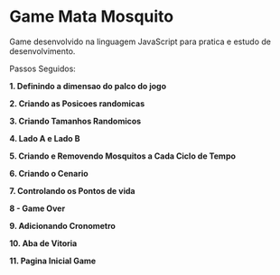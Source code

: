 # Game Mata Mosquito


Game desenvolvido na linguagem JavaScript para pratica e estudo de desenvolvimento. 

Passos Seguidos:

**1. Definindo a dimensao do palco do jogo**

**2. Criando as Posicoes randomicas**

**3. Criando Tamanhos Randomicos**

**4. Lado A e Lado B**

**5. Criando e Removendo Mosquitos a Cada Ciclo de Tempo**

**6. Criando o Cenario**

**7. Controlando os Pontos de vida**

**8 - Game Over**

**9. Adicionando Cronometro**

**10. Aba de Vitoria**

**11. Pagina Inicial Game**
